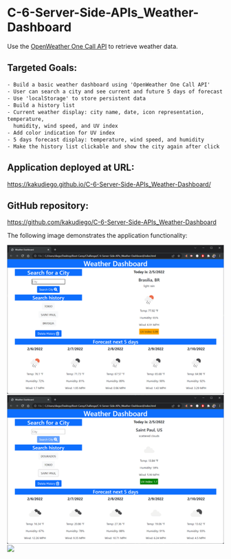# C-6-Server-Side-APIs_Weather-Dashboard

Use the [OpenWeather One Call API](https://openweathermap.org/api/one-call-api) to retrieve weather data.

## Targeted Goals:

```
- Build a basic weather dashboard using 'OpenWeather One Call API'
- User can search a city and see current and future 5 days of forecast
- Use 'localStorage' to store persistent data
- Build a history list
- Current weather display: city name, date, icon representation, temperature,
  humidity, wind speed, and UV index
- Add color indication for UV index
- 5 days forecast display: temperature, wind speed, and humidity
- Make the history list clickable and show the city again after click
```

## Application deployed at URL:

https://kakudiego.github.io/C-6-Server-Side-APIs_Weather-Dashboard/

## GitHub repository:

https://github.com/kakudiego/C-6-Server-Side-APIs_Weather-Dashboard

The following image demonstrates the application functionality:

<img src="./Assets/images/weatherAPI-1.png">

<img src="./Assets/images/weatherAPI-2.png">

<img src="./Assets/images/Weather-Dashboard.gif">
